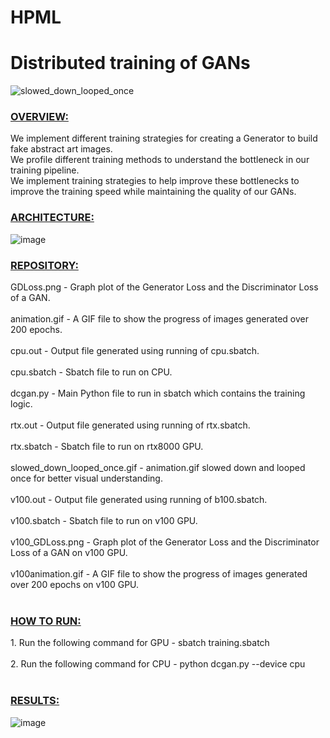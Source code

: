 # HPML
<h1>Distributed training of GANs</h1>

![slowed_down_looped_once](https://user-images.githubusercontent.com/47019139/168666158-5f1450e6-6c74-476f-8637-1dfc7f256ace.gif) <br>

<h3> <u> OVERVIEW: </u> </h3>
We implement different training strategies for creating a Generator to build fake abstract art images. <br>
We profile different training methods to understand the bottleneck in our training pipeline. <br>
We implement training strategies to help improve these bottlenecks to improve the training speed while maintaining the quality of our GANs. <br>

<h3> <u> ARCHITECTURE: </u> </h3>

![image](https://user-images.githubusercontent.com/47019139/168489567-050c0a44-8253-4208-8270-1f178e87d20c.png)

<h3> <u> REPOSITORY: </u> </h3>
GDLoss.png - Graph plot of the Generator Loss and the Discriminator Loss of a GAN. <br><br>
animation.gif - A GIF file to show the progress of images generated over 200 epochs. <br><br>
cpu.out - Output file generated using running of cpu.sbatch. <br><br>
cpu.sbatch - Sbatch file to run on CPU. <br><br>
dcgan.py - Main Python file to run in sbatch which contains the training logic. <br><br>
rtx.out - Output file generated using running of rtx.sbatch. <br><br>
rtx.sbatch - Sbatch file to run on rtx8000 GPU. <br><br>
slowed_down_looped_once.gif - animation.gif slowed down and looped once for better visual understanding. <br><br>
v100.out - Output file generated using running of b100.sbatch. <br><br>
v100.sbatch - Sbatch file to run on v100 GPU. <br><br>
v100_GDLoss.png - Graph plot of the Generator Loss and the Discriminator Loss of a GAN on v100 GPU. <br><br>
v100animation.gif - A GIF file to show the progress of images generated over 200 epochs on v100 GPU. <br><br>

<h3> <u> HOW TO RUN: </u> </h3>
1. Run the following command for GPU - sbatch training.sbatch <br><br>
2. Run the following command for CPU - python dcgan.py --device cpu <br><br>

<h3> <u> RESULTS: </u> </h3>

![image](https://user-images.githubusercontent.com/47019139/168666005-45aef600-f980-4e4b-8ba6-d560f416bb94.png)



